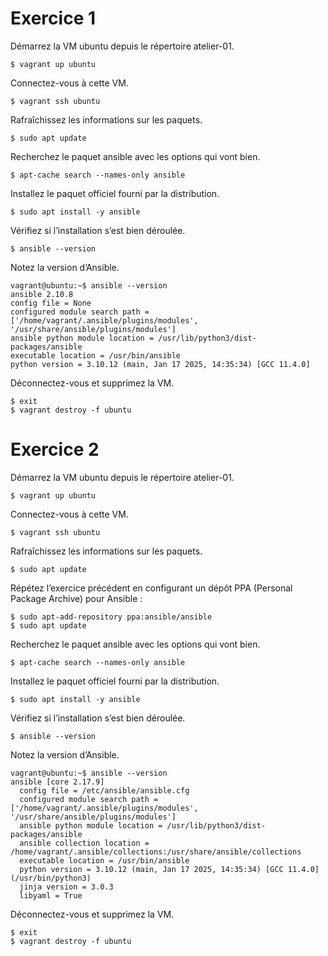# Exercice 1

Démarrez la VM ubuntu depuis le répertoire atelier-01.

```$ vagrant up ubuntu```

Connectez-vous à cette VM.

```$ vagrant ssh ubuntu```

Rafraîchissez les informations sur les paquets.

```$ sudo apt update```

Recherchez le paquet ansible avec les options qui vont bien.

```$ apt-cache search --names-only ansible```

Installez le paquet officiel fourni par la distribution.

```$ sudo apt install -y ansible```

Vérifiez si l’installation s’est bien déroulée.

```$ ansible --version```

Notez la version d’Ansible.

```
vagrant@ubuntu:~$ ansible --version
ansible 2.10.8
config file = None
configured module search path = ['/home/vagrant/.ansible/plugins/modules', '/usr/share/ansible/plugins/modules']
ansible python module location = /usr/lib/python3/dist-packages/ansible
executable location = /usr/bin/ansible
python version = 3.10.12 (main, Jan 17 2025, 14:35:34) [GCC 11.4.0]
```

Déconnectez-vous et supprimez la VM.

```
$ exit
$ vagrant destroy -f ubuntu
```
# Exercice 2

Démarrez la VM ubuntu depuis le répertoire atelier-01.

```$ vagrant up ubuntu```

Connectez-vous à cette VM.

```$ vagrant ssh ubuntu```

Rafraîchissez les informations sur les paquets.

```$ sudo apt update```

Répétez l’exercice précédent en configurant un dépôt PPA (Personal Package Archive) pour Ansible :

```
$ sudo apt-add-repository ppa:ansible/ansible
$ sudo apt update
```

Recherchez le paquet ansible avec les options qui vont bien.

```$ apt-cache search --names-only ansible```

Installez le paquet officiel fourni par la distribution.

```$ sudo apt install -y ansible```

Vérifiez si l’installation s’est bien déroulée.

```$ ansible --version```

Notez la version d’Ansible.

```
vagrant@ubuntu:~$ ansible --version
ansible [core 2.17.9]
  config file = /etc/ansible/ansible.cfg
  configured module search path = ['/home/vagrant/.ansible/plugins/modules', '/usr/share/ansible/plugins/modules']
  ansible python module location = /usr/lib/python3/dist-packages/ansible
  ansible collection location = /home/vagrant/.ansible/collections:/usr/share/ansible/collections
  executable location = /usr/bin/ansible
  python version = 3.10.12 (main, Jan 17 2025, 14:35:34) [GCC 11.4.0] (/usr/bin/python3)
  jinja version = 3.0.3
  libyaml = True

```

Déconnectez-vous et supprimez la VM.

```
$ exit
$ vagrant destroy -f ubuntu
```
